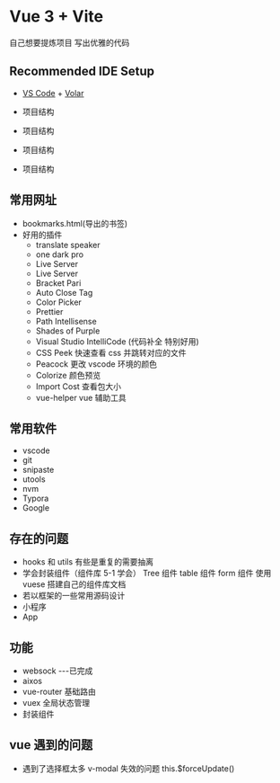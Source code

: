 # Vue 3 + Vite

自己想要提炼项目 写出优雅的代码

## Recommended IDE Setup

- [VS Code](https://code.visualstudio.com/) + [Volar](https://marketplace.visualstudio.com/items?itemName=johnsoncodehk.volar)

- 项目结构
- 项目结构
- 项目结构
- 项目结构

## 常用网址

- bookmarks.html(导出的书签)
- 好用的插件
  - translate speaker
  - one dark pro
  - Live Server
  - Live Server
  - Bracket Pari
  - Auto Close Tag
  - Color Picker
  - Prettier
  - Path Intellisense
  - Shades of Purple
  - Visual Studio IntelliCode (代码补全 特别好用)
  - CSS Peek 快速查看 css 并跳转对应的文件
  - Peacock 更改 vscode 环境的颜色
  - Colorize 颜色预览
  - Import Cost 查看包大小
  - vue-helper vue 辅助工具

## 常用软件

- vscode
- git
- snipaste
- utools
- nvm
- Typora
- Google

## 存在的问题

- hooks 和 utils 有些是重复的需要抽离
- 学会封装组件（组件库 5-1 学会） Tree 组件 table 组件 form 组件 使用 vuese 搭建自己的组件库文档
- 若以框架的一些常用源码设计
- 小程序
- App

## 功能

- websock ---已完成
- aixos
- vue-router 基础路由
- vuex 全局状态管理
- 封装组件

## vue 遇到的问题

- 遇到了选择框太多 v-modal 失效的问题 this.$forceUpdate()

